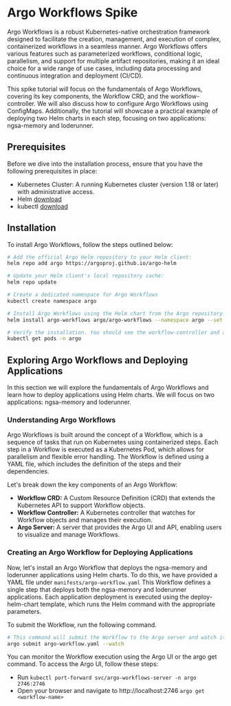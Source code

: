 # Argo Workflows Spike

Argo Workflows is a robust Kubernetes-native orchestration framework designed to facilitate the creation, management, and execution of complex, containerized workflows in a seamless manner. Argo Workflows offers various features such as parameterized workflows, conditional logic, parallelism, and support for multiple artifact repositories, making it an ideal choice for a wide range of use cases, including data processing and continuous integration and deployment (CI/CD).

This spike tutorial will focus on the fundamentals of Argo Workflows, covering its key components, the Workflow CRD, and the workflow-controller. We will also discuss how to configure Argo Workflows using ConfigMaps. Additionally, the tutorial will showcase a practical example of deploying two Helm charts in each step, focusing on two applications: ngsa-memory and loderunner.

## Prerequisites

Before we dive into the installation process, ensure that you have the following prerequisites in place:

- Kubernetes Cluster: A running Kubernetes cluster (version 1.18 or later) with administrative access.
- Helm [download](https://helm.sh/docs/intro/install/)
- kubectl [download](https://kubernetes.io/docs/tasks/tools/install-kubectl-linux/)

## Installation

To install Argo Workflows, follow the steps outlined below:

```bash
# Add the official Argo Helm repository to your Helm client:
helm repo add argo https://argoproj.github.io/argo-helm

# Update your Helm client's local repository cache:
helm repo update

# Create a dedicated namespace for Argo Workflows
kubectl create namespace argo

# Install Argo Workflows using the Helm chart from the Argo repository:
helm install argo-workflows argo/argo-workflows --namespace argo --set installCRDs=true

# Verify the installation. You should see the workflow-controller and argo-server pods running.
kubectl get pods -n argo

```

## Exploring Argo Workflows and Deploying Applications

In this section we will explore the fundamentals of Argo Workflows and learn how to deploy applications using Helm charts. We will focus on two applications: ngsa-memory and loderunner.

### Understanding Argo Workflows

Argo Workflows is built around the concept of a Workflow, which is a sequence of tasks that run on Kubernetes using containerized steps. Each step in a Workflow is executed as a Kubernetes Pod, which allows for parallelism and flexible error handling. The Workflow is defined using a YAML file, which includes the definition of the steps and their dependencies.

Let's break down the key components of an Argo Workflow:

- **Workflow CRD:** A Custom Resource Definition (CRD) that extends the Kubernetes API to support Workflow objects.
- **Workflow Controller:** A Kubernetes controller that watches for Workflow objects and manages their execution.
- **Argo Server:** A server that provides the Argo UI and API, enabling users to visualize and manage Workflows.

### Creating an Argo Workflow for Deploying Applications

Now, let's install an Argo Workflow that deploys the ngsa-memory and loderunner applications using Helm charts. To do this, we have provided a YAML file under `manifests/argo-workflow.yaml` This Workflow defines a single step that deploys both the ngsa-memory and loderunner applications. Each application deployment is executed using the deploy-helm-chart template, which runs the Helm command with the appropriate parameters.

To submit the Workflow, run the following command.

```bash
# This command will submit the Workflow to the Argo server and watch its progress.
argo submit argo-workflow.yaml --watch
```

You can monitor the Workflow execution using the Argo UI or the argo get command. To access the Argo UI, follow these steps:

- Run `kubectl port-forward svc/argo-workflows-server -n argo 2746:2746`
- Open your browser and navigate to http://localhost:2746 `argo get <workflow-name>`

